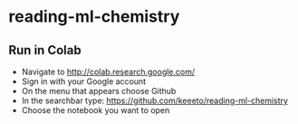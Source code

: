# reading-ml-chemistry

## Run in Colab

* Navigate to http://colab.research.google.com/
* Sign in with your Google account
* On the menu that appears choose Github
* In the searchbar type: https://github.com/keeeto/reading-ml-chemistry
* Choose the notebook you want to open
